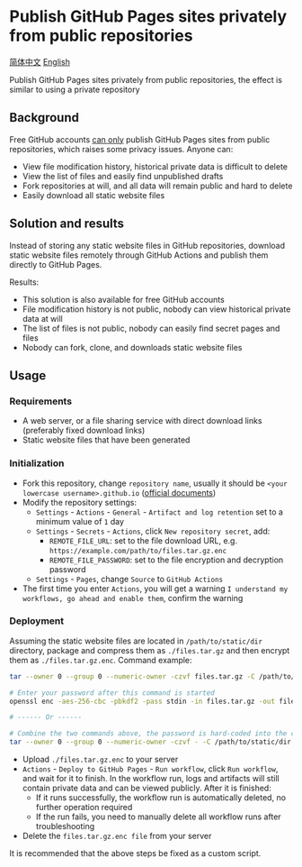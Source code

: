 # Publish GitHub Pages sites privately from public repositories

[简体中文](./Readme.md) [English](./Readme.en.md)

Publish GitHub Pages sites privately from public repositories, the effect is similar to using a private repository

## Background

Free GitHub accounts [can only](https://github.com/pricing) publish GitHub Pages sites from public repositories, which raises some privacy issues. Anyone can:

- View file modification history, historical private data is difficult to delete
- View the list of files and easily find unpublished drafts
- Fork repositories at will, and all data will remain public and hard to delete
- Easily download all static website files

## Solution and results

Instead of storing any static website files in GitHub repositories, download static website files remotely through GitHub Actions and publish them directly to GitHub Pages.

Results:

- This solution is also available for free GitHub accounts
- File modification history is not public, nobody can view historical private data at will
- The list of files is not public, nobody can easily find secret pages and files
- Nobody can fork, clone, and downloads static website files

## Usage

### Requirements

- A web server, or a file sharing service with direct download links (preferably fixed download links)
- Static website files that have been generated

### Initialization

- Fork this repository, change `repository name`, usually it should be `<your lowercase username>.github.io` ([official documents](https://docs.github.com/en/pages/getting-started-with-github-pages/about-github-pages))
- Modify the repository settings:
    - `Settings` - `Actions` - `General` - `Artifact and log retention` set to a minimum value of `1` day
    - `Settings` - `Secrets` - `Actions`, click `New repository secret`, add:
        - `REMOTE_FILE_URL`: set to the file download URL, e.g. `https://example.com/path/to/files.tar.gz.enc`
        - `REMOTE_FILE_PASSWORD`: set to the file encryption and decryption password
    - `Settings` - `Pages`, change `Source` to `GitHub Actions`
- The first time you enter `Actions`, you will get a warning `I understand my workflows, go ahead and enable them`, confirm the warning

### Deployment

Assuming the static website files are located in `/path/to/static/dir` directory, package and compress them as `./files.tar.gz` and then encrypt them as `./files.tar.gz.enc`. Command example:

```bash
tar --owner 0 --group 0 --numeric-owner -czvf files.tar.gz -C /path/to/static/dir .

# Enter your password after this command is started
openssl enc -aes-256-cbc -pbkdf2 -pass stdin -in files.tar.gz -out files.tar.gz.enc

# ------ Or ------

# Combine the two commands above, the password is hard-coded into the command parameters
tar --owner 0 --group 0 --numeric-owner -czvf - -C /path/to/static/dir . | openssl enc -aes-256-cbc -pbkdf2 -pass pass:YOUR_PASSWORD_123456 -in - -out files.tar.gz.enc
```

- Upload `./files.tar.gz.enc` to your server
- `Actions` - `Deploy to GitHub Pages` - `Run workflow`, click `Run workflow`, and wait for it to finish. In the workflow run, logs and artifacts will still contain private data and can be viewed publicly. After it is finished:
    - If it runs successfully, the workflow run is automatically deleted, no further operation required
    - If the run fails, you need to manually delete all workflow runs after troubleshooting
- Delete the `files.tar.gz.enc file` from your server

It is recommended that the above steps be fixed as a custom script.
